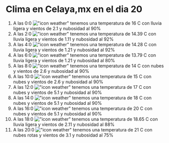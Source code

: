 # Clima en Celaya,mx en el dia 20

1. A las 0:0 !["icon weather"](http://openweathermap.org/img/w/10n.png) tenemos una temperatura de 16 C con lluvia ligera y  vientos de 2.1 y nubosidad al 90%
1. A las 2:0 !["icon weather"](http://openweathermap.org/img/w/10n.png) tenemos una temperatura de 14.39 C con lluvia ligera y  vientos de 1.11 y nubosidad al 92%
1. A las 4:0 !["icon weather"](http://openweathermap.org/img/w/10n.png) tenemos una temperatura de 14.28 C con lluvia ligera y  vientos de 1.21 y nubosidad al 92%
1. A las 6:0 !["icon weather"](http://openweathermap.org/img/w/10n.png) tenemos una temperatura de 13.79 C con lluvia ligera y  vientos de 1.21 y nubosidad al 80%
1. A las 8:0 !["icon weather"](http://openweathermap.org/img/w/04n.png) tenemos una temperatura de 14 C con nubes y  vientos de 2.6 y nubosidad al 90%
1. A las 10:0 !["icon weather"](http://openweathermap.org/img/w/04d.png) tenemos una temperatura de 15 C con nubes y  vientos de 2.6 y nubosidad al 90%
1. A las 12:0 !["icon weather"](http://openweathermap.org/img/w/04d.png) tenemos una temperatura de 17 C con nubes y  vientos de 5.1 y nubosidad al 90%
1. A las 14:0 !["icon weather"](http://openweathermap.org/img/w/04d.png) tenemos una temperatura de 18 C con nubes y  vientos de 5.1 y nubosidad al 90%
1. A las 16:0 !["icon weather"](http://openweathermap.org/img/w/04d.png) tenemos una temperatura de 20 C con nubes y  vientos de 5.1 y nubosidad al 90%
1. A las 18:0 !["icon weather"](http://openweathermap.org/img/w/10d.png) tenemos una temperatura de 18.65 C con lluvia ligera y  vientos de 2.11 y nubosidad al 88%
1. A las 20:0 !["icon weather"](http://openweathermap.org/img/w/04n.png) tenemos una temperatura de 21 C con nubes rotas y  vientos de 3.1 y nubosidad al 75%
